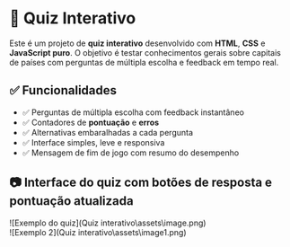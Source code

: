 # 🧠 Quiz Interativo

Este é um projeto de **quiz interativo** desenvolvido com **HTML**, **CSS** e **JavaScript puro**. O objetivo é testar conhecimentos gerais sobre capitais de países com perguntas de múltipla escolha e feedback em tempo real.

## ✅ Funcionalidades

- ✅ Perguntas de múltipla escolha com feedback instantâneo  
- ✅ Contadores de **pontuação** e **erros**  
- ✅ Alternativas embaralhadas a cada pergunta  
- ✅ Interface simples, leve e responsiva  
- ✅ Mensagem de fim de jogo com resumo do desempenho

## 📷 Interface do quiz com botões de resposta e pontuação atualizada

![Exemplo do quiz](Quiz interativo\assets\image.png)  
![Exemplo 2](Quiz interativo\assets\image1.png)

